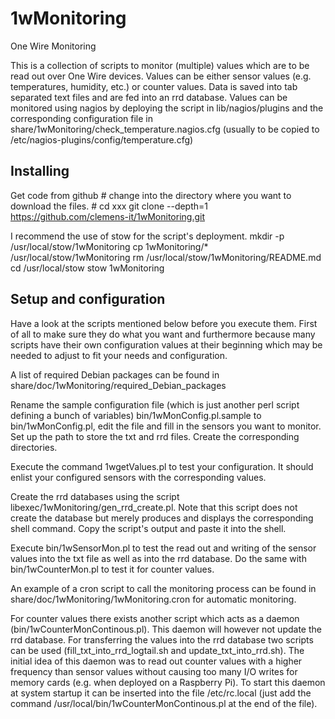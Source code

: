# 1wMonitoring
One Wire Monitoring

This is a collection of scripts to monitor (multiple) values which are to be read out over One Wire devices. Values can be either sensor values (e.g. temperatures, humidity, etc.) or counter values. Data is saved into tab separated text files and are fed into an rrd database.
Values can be monitored using nagios by deploying the script in lib/nagios/plugins and the corresponding configuration file in share/1wMonitoring/check\_temperature.nagios.cfg (usually to be copied to /etc/nagios-plugins/config/temperature.cfg)


## Installing
Get code from github
    # change into the directory where you want to download the files. 
    # cd xxx
    git clone --depth=1 https://github.com/clemens-it/1wMonitoring.git

I recommend the use of stow for the script's deployment.
    mkdir -p /usr/local/stow/1wMonitoring
    cp 1wMonitoring/* /usr/local/stow/1wMonitoring
    rm /usr/local/stow/1wMonitoring/README.md
    cd /usr/local/stow
    stow 1wMonitoring


## Setup and configuration
Have a look at the scripts mentioned below before you execute them. First of all to make sure they do what you want and furthermore because many scripts have their own configuration values at their beginning which may be needed to adjust to fit your needs and configuration.

A list of required Debian packages can be found in share/doc/1wMonitoring/required\_Debian\_packages

Rename the sample configuration file (which is just another perl script defining a bunch of variables) bin/1wMonConfig.pl.sample to bin/1wMonConfig.pl, edit the file and fill in the sensors you want to monitor. Set up the path to store the txt and rrd files. Create the corresponding directories.

Execute the command 1wgetValues.pl to test your configuration. It should enlist your configured sensors with the corresponding values.

Create the rrd databases using the script libexec/1wMonitoring/gen_rrd_create.pl. Note that this script does not create the database but merely produces and displays the corresponding shell command. Copy the script's output and paste it into the shell.

Execute bin/1wSensorMon.pl to test the read out and writing of the sensor values into the txt file as well as into the rrd database.
Do the same with bin/1wCounterMon.pl to test it for counter values.

An example of a cron script to call the monitoring process can be found in share/doc/1wMonitoring/1wMonitoring.cron for automatic monitoring.

For counter values there exists another script which acts as a daemon (bin/1wCounterMonContinous.pl). This daemon will however not update the rrd database. For transferring the values into the rrd database two scripts can be used (fill\_txt\_into\_rrd\_logtail.sh and update\_txt\_into\_rrd.sh).
The initial idea of this daemon was to read out counter values with a higher frequency than sensor values without causing too many I/O writes for memory cards (e.g. when deployed on a Raspberry Pi).
To start this daemon at system startup it can be inserted into the file /etc/rc.local (just add the command /usr/local/bin/1wCounterMonContinous.pl at the end of the file).

